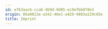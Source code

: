 ```yaml
---
id: e763aacb-cca6-4b9d-9d05-ec9efbb8f8e3
origin: 06a0813e-a342-46e1-a429-9883a229c85e
title: Imprint
---
```

